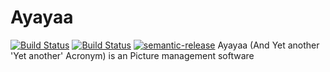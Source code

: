 # Ayayaa
[![Build Status](https://travis-ci.org/texel-sensei/ayayaa.svg?branch=master)](https://travis-ci.org/texel-sensei/ayayaa)
[![Build Status](https://travis-ci.org/texel-sensei/ayayaa.svg?branch=develop)](https://travis-ci.org/texel-sensei/ayayaa)
[![semantic-release](https://img.shields.io/badge/%20%20%F0%9F%93%A6%F0%9F%9A%80-semantic--release-e10079.svg)](https://github.com/semantic-release/semantic-release)
Ayayaa (And Yet another 'Yet another' Acronym) is an Picture management software
